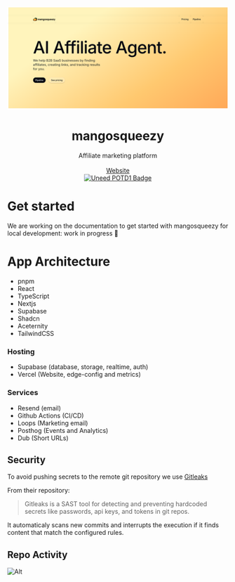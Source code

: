 ![hero](github.png)

<p align="center">
	<h1 align="center"><b>mangosqueezy</b></h1>
<p align="center">
    Affiliate marketing platform
    <br />
    <br />
    <a href="https://mangosqueezy.com">Website</a>
    <br />
    <a href="https://www.uneed.best/tool/mangosqueezy">
      <img src="https://www.uneed.best/POTD1.png" style="width: 250px;" alt="Uneed POTD1 Badge" />
    </a>
  </p>
</p>

# Get started

We are working on the documentation to get started with mangosqueezy for local development: work in progress 🚧

# App Architecture

- pnpm
- React
- TypeScript
- Nextjs
- Supabase
- Shadcn
- Aceternity
- TailwindCSS

### Hosting

- Supabase (database, storage, realtime, auth)
- Vercel (Website, edge-config and metrics)

### Services

- Resend (email)
- Github Actions (CI/CD)
- Loops (Marketing email)
- Posthog (Events and Analytics)
- Dub (Short URLs)

## Security

To avoid pushing secrets to the remote git repository we use [Gitleaks](https://github.com/gitleaks/gitleaks)

From their repository:

> Gitleaks is a SAST tool for detecting and preventing hardcoded secrets like passwords, api keys, and tokens in git repos.

It automaticaly scans new commits and interrupts the execution if it finds content that match the configured rules.

## Repo Activity

![Alt](https://repobeats.axiom.co/api/embed/edc89d95d14ba160c1281f4a4af5067ef505c9d0.svg "Repobeats analytics image")
